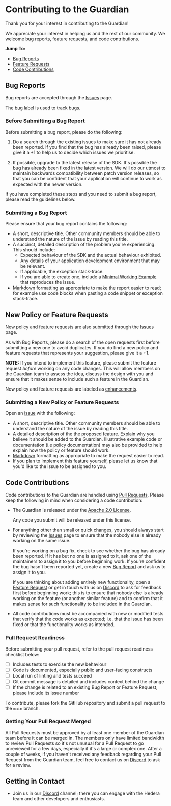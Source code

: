 # Contributing to the Guardian

Thank you for your interest in contributing to the Guardian!

We appreciate your interest in helping us and the rest of our community. We welcome bug reports, feature requests, and code contributions.

**Jump To:**

-   [Bug Reports](#bug-reports)
-   [Feature Requests](#feature-requests)
-   [Code Contributions](#code-contributions)

## Bug Reports

Bug reports are accepted through the [Issues][issues] page.

The [bug][label-bug] label is used to track bugs.

### Before Submitting a Bug Report

Before submitting a bug report, please do the following:

1. Do a search through the existing issues to make sure it has not already been reported. If you find that the bug has already been raised, please give it a +1 to help us to decide which issues we prioritise.

2. If possible, upgrade to the latest release of the SDK. It's possible the bug has already been fixed in the latest version. We will do our utmost to maintain backwards compatibility between patch version releases, so that you can be confident that your application will continue to work as expected with the newer version.

If you have completed these steps and you need to submit a bug report, please read the guidelines below.

### Submitting a Bug Report

Please ensure that your bug report contains the following:

-   A short, descriptive title. Other community members should be able to understand the nature of the issue by reading this title.
-   A succinct, detailed description of the problem you're experiencing. This should include:
    -   Expected behaviour of the SDK and the actual behaviour exhibited.
    -   Any details of your application development environment that may be relevant.
    -   If applicable, the exception stack-trace.
    -   If you are able to create one, include a [Minimal Working Example][mwe] that reproduces the issue.
-   [Markdown][markdown] formatting as appropriate to make the report easier to read; for example use code blocks when pasting a code snippet or exception stack-trace.

## New Policy or Feature Requests

New policy and feature requests are also submitted through the [Issues][issues] page.

As with Bug Reports, please do a search of the open requests first before submitting a new one to avoid duplicates. If you do find a new policy and feature requests that represents your suggestion, please give it a +1.

**NOTE:** If you intend to implement this feature, please submit the feature request _before_ working on any code changes. This will allow members on the Guardian team to assess the idea, discuss the design with you and ensure that it makes sense to include such a feature in the Guardian.

New policy and feature requests are labeled as [enhancements][label-enhancement].

### Submitting a New Policy or Feature Requests

Open an [issue][issues] with the following:

-   A short, descriptive title. Other community members should be able to understand the nature of the issue by reading this title.
-   A detailed description of the the proposed feature. Explain why you believe it should be added to the Guardian. Illustrative example code or documentation (i.e policy documentation) may also be provided to help explain how the policy or feature should work.
-   [Markdown][markdown] formatting as appropriate to make the request easier to read.
-   If you plan to implement this feature yourself, please let us know that you'd like to the issue to be assigned to you.

## Code Contributions

Code contributions to the Guardian are handled using [Pull Requests][pull-requests]. Please keep the following in mind when considering a code contribution:

-   The Guardian is released under the [Apache 2.0 License][license].

    Any code you submit will be released under this license.

-   For anything other than small or quick changes, you should always start by reviewing the [Issues][issues] page to ensure that the nobody else is already working on the same issue.

    If you're working on a bug fix, check to see whether the bug has already been reported. If it has but no one is assigned to it, ask one of the maintainers to assign it to you before beginning work. If you're confident the bug hasn't been reported yet, create a new [Bug Report](#bug-reports) and ask us to assign it to you.

    If you are thinking about adding entirely new functionality, open a [Feature Request](#feature-requests) or get in touch with us on [Discord](https://hedera.com/discord) to ask for feedback first before beginning work; this is to ensure that nobody else is already working on the feature (or another similar feature) and to confirm that it makes sense for such functionality to be included in the Guardian.

-   All code contributions must be accompanied with new or modified tests that verify that the code works as expected; i.e. that the issue has been fixed or that the functionality works as intended.

### Pull Request Readiness

Before submitting your pull request, refer to the pull request readiness checklist below:

-   [ ] Includes tests to exercise the new behaviour
-   [ ] Code is documented, especially public and user-facing constructs
-   [ ] Local run of linting and tests succeed
-   [ ] Git commit message is detailed and includes context behind the change
-   [ ] If the change is related to an existing Bug Report or Feature Request, please include its issue number

To contribute, please fork the GitHub repository and submit a pull request to the `main` branch.

### Getting Your Pull Request Merged

All Pull Requests must be approved by at least one member of the Guardian team before it can be merged in. The members only have limited bandwidth to review Pull Requests so it's not unusual for a Pull Request to go unreviewed for a few days, especially if it's a large or complex one. After a couple of weeks, if you haven't received any feedback regarding your Pull Request from the Guardian team, feel free to contact us on [Discord](https://hedera.com/discord) to ask for a review.

## Getting in Contact

-   Join us in our [Discord](https://hedera.com/discord) channel; there you can engage with the Hedera team and other developers and enthusiasts.

[license]: https://github.com/hashgraph/guardian/blob/main/LICENSE
[mwe]: https://en.wikipedia.org/wiki/Minimal_Working_Example
[markdown]: https://guides.github.com/features/mastering-markdown/
[issues]: https://github.com/hashgraph/guardian/issues
[pull-requests]: https://github.com/hashgraph/guardian/pulls
[label-bug]: https://github.com/hashgraph/guardian/labels/bug
[label-enhancement]: https://github.com/hashgraph/guardian/labels/enhancement
[discord]: https://hedera.com/discord
